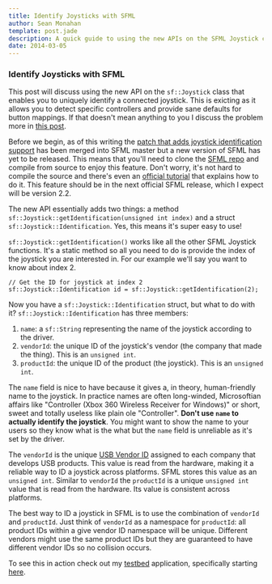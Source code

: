 ```yaml
---
title: Identify Joysticks with SFML
author: Sean Monahan
template: post.jade
description: A quick guide to using the new APIs on the SFML Joystick class.
date: 2014-03-05
---
```


### Identify Joysticks with SFML

This post will discuss using the new API on the `sf::Joystick` class that enables you to uniquely identify a connected joystick. This is exicting as it allows you to detect specific controllers and provide sane defaults for button mappings. If that doesn't mean anything to you I discuss the problem more in [this post](/blog/sfml-gamepad-test).

Before we begin, as of this writing the [patch that adds joystick identification support](https://github.com/LaurentGomila/SFML/pull/528) has been merged into SFML master but a new version of SFML has yet to be released. This means that you'll need to clone the [SFML repo](https://github.com/LaurentGomila/SFML) and compile from source to enjoy this feature. Don't worry, it's not hard to compile the source and there's even an [official tutorial](http://sfml-dev.org/tutorials/2.1/compile-with-cmake.php) that explains how to do it. This feature should be in the next official SFML release, which I expect will be version 2.2.

The new API essentially adds two things: a method `sf::Joystick::getIdentification(unsigned int index)` and a struct `sf::Joystick::Identification`. Yes, this means it's super easy to use!

`sf::Joystick::getIdentification()` works like all the other SFML Joystick functions. It's a static method so all you need to do is provide the index of the joystick you are interested in. For our example we'll say you want to know about index 2.

    // Get the ID for joystick at index 2
    sf::Joystick::Identification id = sf::Joystick::getIdentification(2);

Now you have a `sf::Joystick::Identification` struct, but what to do with it? `sf::Joystick::Identification` has three members:

1. `name`: a `sf::String` representing the name of the joystick according to the driver.
2. `vendorId`: the unique ID of the joystick's vendor (the company that made the thing). This is an `unsigned int`.
3. `productId`: the unique ID of the product (the joystick). This is an `unsigned int`.

The `name` field is nice to have because it gives a, in theory, human-friendly name to the joystick. In practice names are often long-winded, Microsoftian affairs like "Controller (Xbox 360 Wireless Receiver for Windows)" or short, sweet and totally useless like plain ole "Controller". __Don't use `name` to actually identify the joystick__. You might want to show the name to your users so they know what is the what but the `name` field is unreliable as it's set by the driver.

The `vendorId` is the unique [USB Vendor ID](http://www.usb.org/developers/vendor/) assigned to each company that develops USB products. This value is read from the hardware, making it a reliable way to ID a joystick across platforms. SFML stores this value as an `unsigned int`. Similar to `vendorId` the `productId` is a unique `unsigned int` value that is read from the hardware. Its value is consistent across platforms.

The best way to ID a joystick in SFML is to use the combination of `vendorId` and `productId`. Just think of `vendorId` as a namespace for `productId`: all product IDs within a give vendor ID namespace will be unique. Different vendors might use the same product IDs but they are guaranteed to have different vendor IDs so no collision occurs.

To see this in action check out my [testbed](/blog/sfml-joystick-testbed) application, specifically starting [here](https://github.com/NoobsArePeople2/SFMLJoystickTestbed/blob/master/src/View.cpp#L41).